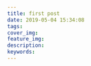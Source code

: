 ```yaml
---
title: first post
date: 2019-05-04 15:34:08
tags:
cover_img:
feature_img:
description:
keywords:
---
```

